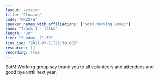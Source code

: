 ```yaml
---
layout: session
title: "Closing"
code: "PRZUTW"
speaker_names_with_affiliations: ["SotM Working Group"]
room: "Track 1 - Talks"
length: "20"
time: "Sunday, 21:30"
time_iso: "2021-07-11T21:30:00Z"
resources: []
recording: True
---
```

SotM Working group say thank you to all volunteers and attendees and good bye until next year.
